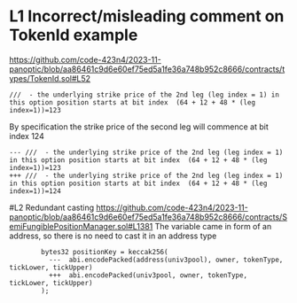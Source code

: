 # L1 Incorrect/misleading comment on TokenId example
https://github.com/code-423n4/2023-11-panoptic/blob/aa86461c9d6e60ef75ed5a1fe36a748b952c8666/contracts/types/TokenId.sol#L52
``` solidity
///  - the underlying strike price of the 2nd leg (leg index = 1) in this option position starts at bit index  (64 + 12 + 48 * (leg index=1))=123
```
By specification the strike price of the second leg will commence at bit index 124
``` solidity
--- ///  - the underlying strike price of the 2nd leg (leg index = 1) in this option position starts at bit index  (64 + 12 + 48 * (leg index=1))=123
+++ ///  - the underlying strike price of the 2nd leg (leg index = 1) in this option position starts at bit index  (64 + 12 + 48 * (leg index=1))=124 
```

#L2  Redundant casting
https://github.com/code-423n4/2023-11-panoptic/blob/aa86461c9d6e60ef75ed5a1fe36a748b952c8666/contracts/SemiFungiblePositionManager.sol#L1381
The variable came in form of an address, so there is no need to cast it in an address type
``` solidity 
        bytes32 positionKey = keccak256(
          ---  abi.encodePacked(address(univ3pool), owner, tokenType, tickLower, tickUpper)
          +++  abi.encodePacked(univ3pool, owner, tokenType, tickLower, tickUpper)
        );
```